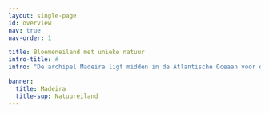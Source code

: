 ```yaml
---
layout: single-page
id: overview
nav: true
nav-order: 1

title: Bloemeneiland met unieke natuur
intro-title: #
intro: "De archipel Madeira ligt midden in de Atlantische Oceaan voor de noordwestkust van Afrika. Naast het gelijknamige hoofdeiland omvat het ook Porto Santo, Ilhas Desertas en Ilhas Selvagens. Door invloed van de Golfstroom heerst er het hele jaar door een mild mediterraan klimaat en vind je er unieke flora en fauna."

banner:
  title: Madeira
  title-sup: Natuureiland
---
```

